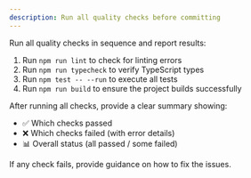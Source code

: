 ```yaml
---
description: Run all quality checks before committing
---
```


Run all quality checks in sequence and report results:

1. Run `npm run lint` to check for linting errors
2. Run `npm run typecheck` to verify TypeScript types
3. Run `npm test -- --run` to execute all tests
4. Run `npm run build` to ensure the project builds successfully

After running all checks, provide a clear summary showing:
- ✅ Which checks passed
- ❌ Which checks failed (with error details)
- 📊 Overall status (all passed / some failed)

If any check fails, provide guidance on how to fix the issues.
